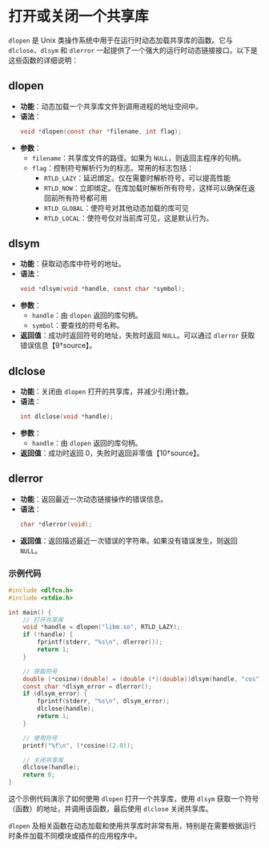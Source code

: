 # 打开或关闭一个共享库
`dlopen` 是 Unix 类操作系统中用于在运行时动态加载共享库的函数。它与 `dlclose`、`dlsym` 和 `dlerror` 一起提供了一个强大的运行时动态链接接口。以下是这些函数的详细说明：

## dlopen
- **功能**：动态加载一个共享库文件到调用进程的地址空间中。
- **语法**：
  ```c
  void *dlopen(const char *filename, int flag);
  ```
- **参数**：
  - `filename`：共享库文件的路径。如果为 `NULL`，则返回主程序的句柄。
  - `flag`：控制符号解析行为的标志。常用的标志包括：
    - `RTLD_LAZY`：延迟绑定。仅在需要时解析符号，可以提高性能
    - `RTLD_NOW`：立即绑定。在库加载时解析所有符号，这样可以确保在返回前所有符号都可用
    - `RTLD_GLOBAL`：使符号对其他动态加载的库可见
    - `RTLD_LOCAL`：使符号仅对当前库可见，这是默认行为。

## dlsym
- **功能**：获取动态库中符号的地址。
- **语法**：
  ```c
  void *dlsym(void *handle, const char *symbol);
  ```
- **参数**：
  - `handle`：由 `dlopen` 返回的库句柄。
  - `symbol`：要查找的符号名称。
- **返回值**：成功时返回符号的地址，失败时返回 `NULL`。可以通过 `dlerror` 获取错误信息【9†source】。

## dlclose
- **功能**：关闭由 `dlopen` 打开的共享库，并减少引用计数。
- **语法**：
  ```c
  int dlclose(void *handle);
  ```
- **参数**：
  - `handle`：由 `dlopen` 返回的库句柄。
- **返回值**：成功时返回 0，失败时返回非零值【10†source】。

## dlerror
- **功能**：返回最近一次动态链接操作的错误信息。
- **语法**：
  ```c
  char *dlerror(void);
  ```
- **返回值**：返回描述最近一次错误的字符串。如果没有错误发生，则返回 `NULL`。

### 示例代码
```c
#include <dlfcn.h>
#include <stdio.h>

int main() {
    // 打开共享库
    void *handle = dlopen("libm.so", RTLD_LAZY);
    if (!handle) {
        fprintf(stderr, "%s\n", dlerror());
        return 1;
    }

    // 获取符号
    double (*cosine)(double) = (double (*)(double))dlsym(handle, "cos");
    const char *dlsym_error = dlerror();
    if (dlsym_error) {
        fprintf(stderr, "%s\n", dlsym_error);
        dlclose(handle);
        return 1;
    }

    // 使用符号
    printf("%f\n", (*cosine)(2.0));

    // 关闭共享库
    dlclose(handle);
    return 0;
}
```

这个示例代码演示了如何使用 `dlopen` 打开一个共享库，使用 `dlsym` 获取一个符号（函数）的地址，并调用该函数，最后使用 `dlclose` 关闭共享库。

`dlopen` 及相关函数在动态加载和使用共享库时非常有用，特别是在需要根据运行时条件加载不同模块或插件的应用程序中。


